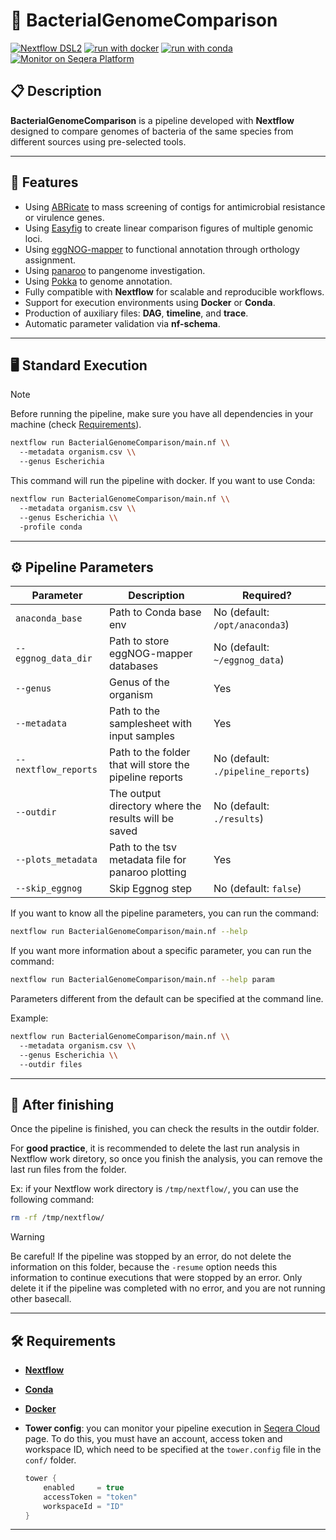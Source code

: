 # 🦠 BacterialGenomeComparison

[![Nextflow DSL2](https://img.shields.io/badge/Nextflow%20DSL2-%E2%89%A524.04.2-23aa62.svg?logo=nextflow&logoColor=30a969&style=flat)](https://www.nextflow.io/docs/latest/install.html)
[![run with docker](https://img.shields.io/badge/run%20with-docker-0db7ed?labelColor=5c5c5c&logo=docker)](https://docs.docker.com/engine/install/ubuntu/)
[![run with conda](https://img.shields.io/badge/run%20with-conda-3EB049?labelColor=5c5c5c&logo=anaconda)](https://docs.conda.io/projects/conda/en/latest/user-guide/install/index.html)
[![Monitor on Seqera Platform](https://img.shields.io/badge/Monitor%20%F0%9F%9A%A8-Seqera%20Platform-ee8cff?logo=seqera&logoColor=fff)](https://cloud.seqera.io/)

## 📋 Description

**BacterialGenomeComparison** is a pipeline developed with **Nextflow** designed to compare genomes of bacteria of the same species from different sources using pre-selected tools.

---

## 🚀 Features

- Using [ABRicate](https://github.com/tseemann/abricate) to mass screening of contigs for antimicrobial resistance or virulence genes.
- Using [Easyfig](https://mjsull.github.io/Easyfig/) to create linear comparison figures of multiple genomic loci.
- Using [eggNOG-mapper](https://github.com/eggnogdb/eggnog-mapper) to functional annotation through orthology assignment.
- Using [panaroo](https://github.com/gtonkinhill/panaroo) to pangenome investigation.
- Using [Pokka](https://github.com/tseemann/prokka) to genome annotation.
- Fully compatible with **Nextflow** for scalable and reproducible workflows.
- Support for execution environments using **Docker** or **Conda**.
- Production of auxiliary files: **DAG**, **timeline**, and **trace**.
- Automatic parameter validation via **nf-schema**.

---

## 🖥️ Standard Execution

> [!NOTE]
> Before running the pipeline, make sure you have all dependencies in your machine (check [Requirements](#️-requirements)).

```bash
nextflow run BacterialGenomeComparison/main.nf \\
  --metadata organism.csv \\
  --genus Escherichia
```

This command will run the pipeline with docker. If you want to use Conda:

```bash
nextflow run BacterialGenomeComparison/main.nf \\
  --metadata organism.csv \\
  --genus Escherichia \\
  -profile conda
```

---

## ⚙️ Pipeline Parameters

| **Parameter**             | **Description**                                         | **Required?**                      |
| --------------------------| --------------------------------------------------------|------------------------------------|
| `anaconda_base`           | Path to Conda base env                                  | No (default: `/opt/anaconda3`)     |
| `--eggnog_data_dir`       | Path to store eggNOG-mapper databases                   | No (default: `~/eggnog_data`)      |
| `--genus`                 | Genus of the organism                                   | Yes                                |
| `--metadata`              | Path to the samplesheet with input samples              | Yes                                |
| `--nextflow_reports`      | Path to the folder that will store the pipeline reports | No (default: `./pipeline_reports`) |
| `--outdir`                | The output directory where the results will be saved    | No (default: `./results`)          |
| `--plots_metadata`        | Path to the tsv metadata file for panaroo plotting      | Yes                                |
| `--skip_eggnog`           | Skip Eggnog step                                        | No (default: `false`)              |

If you want to know all the pipeline parameters, you can run the command:

```bash
nextflow run BacterialGenomeComparison/main.nf --help
```

If you want more information about a specific parameter, you can run the command:

```bash
nextflow run BacterialGenomeComparison/main.nf --help param
```

Parameters different from the default can be specified at the command line.

Example:

```bash
nextflow run BacterialGenomeComparison/main.nf \\
  --metadata organism.csv \\
  --genus Escherichia \\
  --outdir files
```

---

## 🧹 After finishing

Once the pipeline is finished, you can check the results in the outdir folder.

For **good practice**, it is recommended to delete the last run analysis in Nextflow work diretory, so once you finish the analysis, you can remove the last run files from the folder.

Ex: if your Nextflow work directory is `/tmp/nextflow/`, you can use the following command:

```bash
rm -rf /tmp/nextflow/
```

> [!WARNING]
> Be careful! If the pipeline was stopped by an error, do not delete the information on this folder, because the `-resume` option needs this information to continue executions that were stopped by an error. Only delete it if the pipeline was completed with no error, and you are not running other basecall.

---

## 🛠️ Requirements

- **[Nextflow](https://www.nextflow.io/docs/latest/install.html)**
- **[Conda](https://docs.conda.io/projects/conda/en/latest/user-guide/install/index.html)**
- **[Docker](https://docs.docker.com/engine/install/ubuntu/)**
- **Tower config**: you can monitor your pipeline execution in [Seqera Cloud](https://cloud.seqera.io/) page. To do this, you must have an account, access token and workspace ID, which need to be specified at the `tower.config` file in the `conf/` folder.

    ```groovy
    tower {
        enabled     = true
        accessToken = "token"
        workspaceId = "ID"
    }
    ```

---
